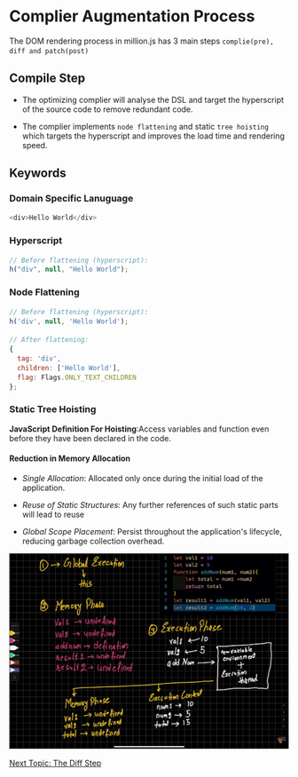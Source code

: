 # Complier Augmentation Process

The DOM rendering process in million.js has 3 main steps `complie(pre), diff and patch(post)`

## Compile Step

-   The optimizing complier will analyse the DSL and target the hyperscript of the source code to remove redundant code.

-   The complier implements `node flattening` and static `tree hoisting` which targets the hyperscript and improves the load time and rendering speed.

## Keywords

### Domain Specific Lanuguage

```javascript
<div>Hello World</div>
```

### Hyperscript

```javascript
// Before flattening (hyperscript):
h("div", null, "Hello World");
```

### Node Flattening

```javascript
// Before flattening (hyperscript):
h('div', null, 'Hello World');

// After flattening:
{
  tag: 'div',
  children: ['Hello World'],
  flag: Flags.ONLY_TEXT_CHILDREN
};
```

### Static Tree Hoisting

**JavaScript Definition For Hoisting**:Access variables and function even before they have been declared in the code.

#### Reduction in Memory Allocation

-   _Single Allocation_: Allocated only once during the initial load of the application.

-   _Reuse of Static Structures_: Any further references of such static parts will lead to reuse

-   _Global Scope Placement_: Persist throughout the application's lifecycle, reducing garbage collection overhead.


![alt text](./images/hoisting.png)

[Next Topic: The Diff Step](./diff.md)
